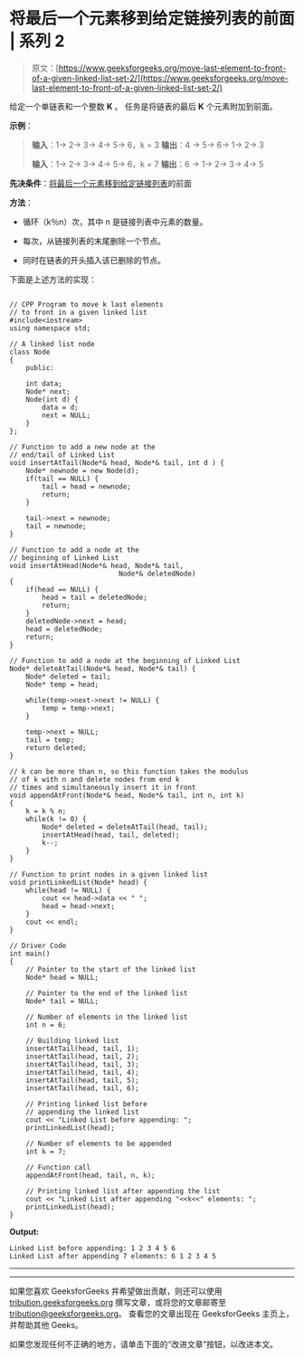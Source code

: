 # 将最后一个元素移到给定链接列表的前面 | 系列 2

> 原文：[https://www.geeksforgeeks.org/move-last-element-to-front-of-a-given-linked-list-set-2/](https://www.geeksforgeeks.org/move-last-element-to-front-of-a-given-linked-list-set-2/)

给定一个单链表和一个整数 **K** 。 任务是将链表的最后 **K** 个元素附加到前面。

**示例**：

> **输入**：1-> 2-> 3-> 4-> 5-> 6，k = 3
> **输出**：4 -> 5-> 6-> 1-> 2-> 3
> 
> **输入**：1-> 2-> 3-> 4-> 5-> 6，k = 7
> **输出**：6 -> 1-> 2-> 3-> 4-> 5

**先决条件**：[将最后一个元素移到给定链接列表](https://www.geeksforgeeks.org/move-last-element-to-front-of-a-given-linked-list/)的前面

**方法**：

*   循环（k％n）次，其中 n 是链接列表中元素的数量。

*   每次，从链接列表的末尾删除一个节点。

*   同时在链表的开头插入该已删除的节点。

下面是上述方法的实现：

```

// CPP Program to move k last elements  
// to front in a given linked list  
#include<iostream> 
using namespace std; 

// A linked list node  
class Node 
{ 
    public: 

    int data; 
    Node* next; 
    Node(int d) { 
        data = d; 
        next = NULL; 
    } 
}; 

// Function to add a new node at the 
// end/tail of Linked List  
void insertAtTail(Node*& head, Node*& tail, int d ) { 
    Node* newnode = new Node(d); 
    if(tail == NULL) { 
        tail = head = newnode; 
        return; 
    } 

    tail->next = newnode; 
    tail = newnode; 
} 

// Function to add a node at the 
// beginning of Linked List  
void insertAtHead(Node*& head, Node*& tail,  
                           Node*& deletedNode)  
{ 
    if(head == NULL) { 
        head = tail = deletedNode; 
        return; 
    } 
    deletedNode->next = head; 
    head = deletedNode; 
    return; 
} 

// Function to add a node at the beginning of Linked List  
Node* deleteAtTail(Node*& head, Node*& tail) { 
    Node* deleted = tail; 
    Node* temp = head; 

    while(temp->next->next != NULL) { 
        temp = temp->next; 
    } 

    temp->next = NULL; 
    tail = temp; 
    return deleted; 
} 

// k can be more than n, so this function takes the modulus  
// of k with n and delete nodes from end k  
// times and simultaneously insert it in front 
void appendAtFront(Node*& head, Node*& tail, int n, int k)  
{ 
    k = k % n; 
    while(k != 0) { 
        Node* deleted = deleteAtTail(head, tail); 
        insertAtHead(head, tail, deleted); 
        k--; 
    } 
} 

// Function to print nodes in a given linked list  
void printLinkedList(Node* head) { 
    while(head != NULL) { 
        cout << head->data << " "; 
        head = head->next; 
    } 
    cout << endl; 
} 

// Driver Code  
int main()  
{ 
    // Pointer to the start of the linked list 
    Node* head = NULL; 

    // Pointer to the end of the linked list 
    Node* tail = NULL;  

    // Number of elements in the linked list 
    int n = 6;  

    // Building linked list 
    insertAtTail(head, tail, 1); 
    insertAtTail(head, tail, 2); 
    insertAtTail(head, tail, 3); 
    insertAtTail(head, tail, 4); 
    insertAtTail(head, tail, 5); 
    insertAtTail(head, tail, 6); 

    // Printing linked list before  
    // appending the linked list 
    cout << "Linked List before appending: "; 
    printLinkedList(head); 

    // Number of elements to be appended 
    int k = 7; 

    // Function call 
    appendAtFront(head, tail, n, k);  

    // Printing linked list after appending the list 
    cout << "Linked List after appending "<<k<<" elements: "; 
    printLinkedList(head);  
} 

```

**Output:**

```
Linked List before appending: 1 2 3 4 5 6 
Linked List after appending 7 elements: 6 1 2 3 4 5 

```



* * *

* * *

如果您喜欢 GeeksforGeeks 并希望做出贡献，则还可以使用 [tribution.geeksforgeeks.org](https://contribute.geeksforgeeks.org/) 撰写文章，或将您的文章邮寄至 tribution@geeksforgeeks.org。 查看您的文章出现在 GeeksforGeeks 主页上，并帮助其他 Geeks。

如果您发现任何不正确的地方，请单击下面的“改进文章”按钮，以改进本文。